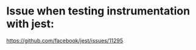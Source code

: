 <!--
 Copyright (c) TotalSoft.
 This source code is licensed under the MIT license.
-->

# Issue when testing instrumentation with jest:
https://github.com/facebook/jest/issues/11295